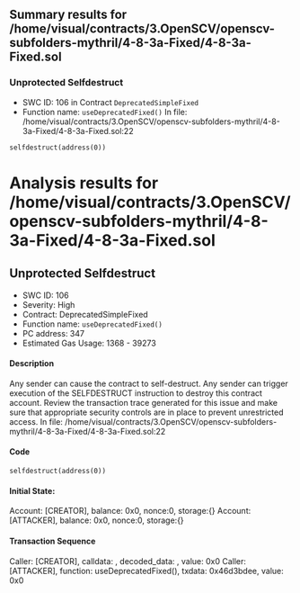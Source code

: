 ## Summary results for /home/visual/contracts/3.OpenSCV/openscv-subfolders-mythril/4-8-3a-Fixed/4-8-3a-Fixed.sol
### Unprotected Selfdestruct
- SWC ID: 106 in Contract `DeprecatedSimpleFixed`
- Function name: `useDeprecatedFixed()`
In file: /home/visual/contracts/3.OpenSCV/openscv-subfolders-mythril/4-8-3a-Fixed/4-8-3a-Fixed.sol:22
```
selfdestruct(address(0))
```
# Analysis results for /home/visual/contracts/3.OpenSCV/openscv-subfolders-mythril/4-8-3a-Fixed/4-8-3a-Fixed.sol

## Unprotected Selfdestruct
- SWC ID: 106
- Severity: High
- Contract: DeprecatedSimpleFixed
- Function name: `useDeprecatedFixed()`
- PC address: 347
- Estimated Gas Usage: 1368 - 39273

#### Description

Any sender can cause the contract to self-destruct.
Any sender can trigger execution of the SELFDESTRUCT instruction to destroy this contract account. Review the transaction trace generated for this issue and make sure that appropriate security controls are in place to prevent unrestricted access.
In file: /home/visual/contracts/3.OpenSCV/openscv-subfolders-mythril/4-8-3a-Fixed/4-8-3a-Fixed.sol:22

#### Code

```
selfdestruct(address(0))
```

#### Initial State:

Account: [CREATOR], balance: 0x0, nonce:0, storage:{}
Account: [ATTACKER], balance: 0x0, nonce:0, storage:{}

#### Transaction Sequence

Caller: [CREATOR], calldata: , decoded_data: , value: 0x0
Caller: [ATTACKER], function: useDeprecatedFixed(), txdata: 0x46d3bdee, value: 0x0


